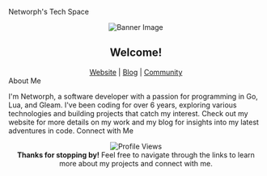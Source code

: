 Networph's Tech Space
<div align="center">
  <img src="https://safe.kashima.moe/geajomx5q8m3.jpg" alt="Banner Image">
  <h2>Welcome!</h2>
</div>
<div align="center">
  <!-- Navigation Links -->
  <a href='https://networph.tech'>Website</a> |
  <a href='https://networph.tech/blog'>Blog</a> |
  <a href='https://discord.gg/3PDdcQz'>Community</a>
</div>
About Me

I'm Networph, a software developer with a passion for programming in Go, Lua, and Gleam. I've been coding for over 6 years, exploring various technologies and building projects that catch my interest. Check out my website for more details on my work and my blog for insights into my latest adventures in code.
Connect with Me
<div align="center">
  <img src="https://komarev.com/ghpvc/?username=Networph&color=blue" alt="Profile Views">
</div>
<div align="center">
  <strong>Thanks for stopping by!</strong> Feel free to navigate through the links to learn more about my projects and connect with me.
</div>
